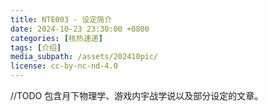 ```yaml
---
title: NTE003 - 设定简介
date: 2024-10-23 23:30:00 +0800
categories: [核热速递]
tags: [介绍] 
media_subpath: /assets/202410pic/
license: cc-by-nc-nd-4.0
---
```


//TODO
包含月下物理学、游戏内宇战学说以及部分设定的文章。